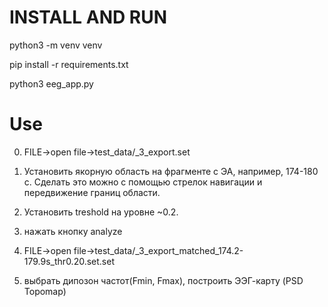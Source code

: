 # INSTALL AND RUN
python3 -m venv venv

pip install -r requirements.txt

python3 eeg_app.py

# Use
0) FILE->open file->test_data/_3_export.set

1) Установить якорную область на фрагменте с ЭА, например, 174-180 с. Сделать это можно с помощью стрелок навигации и передвижение границ области.

2) Установить treshold на уровне ~0.2.

3) нажать кнопку analyze

4) FILE->open file->test_data/_3_export_matched_174.2-179.9s_thr0.20.set.set

5) выбрать дипозон частот(Fmin, Fmax), построить ЭЭГ-карту (PSD Topomap)
